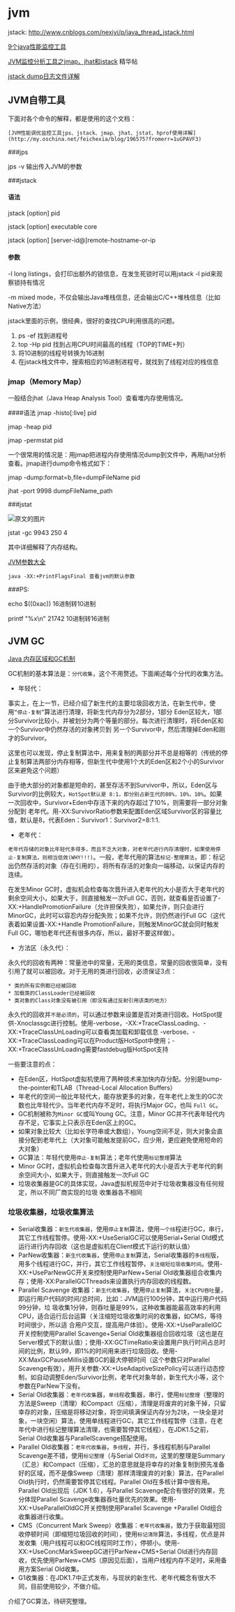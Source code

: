 # jvm

jstack: http://www.cnblogs.com/nexiyi/p/java_thread_jstack.html

[9个java性能监控工具](https://blog.idrsolutions.com/2014/06/java-performance-tuning-tools/)


[JVM监控分析工具之jmap、jhat和jstack](https://github.com/yikebocai/blog/issues/32) 精华帖


[jstack dump日志文件详解](http://gudaoqing.blog.51cto.com/7729345/1332829)


## JVM自带工具


下面对各个命令的解释，都是使用的这个文档：

`[JVM性能调优监控工具jps、jstack、jmap、jhat、jstat、hprof使用详解](http://my.oschina.net/feichexia/blog/196575?fromerr=1uGPAVF3)`

###jps

jps -v 输出传入JVM的参数


###jstack

#### 语法
jstack [option] pid

jstack [option] executable core

jstack [option] [server-id@]remote-hostname-or-ip

#### 参数
-l long listings，会打印出额外的锁信息，在发生死锁时可以用jstack -l pid来观察锁持有情况

-m mixed mode，不仅会输出Java堆栈信息，还会输出C/C++堆栈信息（比如Native方法）

jstack里面的示例，很经典，很好的查找CPU利用很高的问题。

1. ps -ef 找到进程号
2. top -Hp pid  找到占用CPU时间最高的线程（TOP的TIME+列）
3. 将10进制的线程号转换为16进制
4. 在jstack栈文件中，搜索相应的16进制进程号，就找到了线程对应的栈信息

### jmap（Memory Map）
一般结合jhat（Java Heap Analysis Tool）查看堆内存使用情况。

####语法
jmap -histo[:live] pid

jmap -heap pid

jmap -permstat pid

一个很常用的情况是：用jmap把进程内存使用情况dump到文件中，再用jhat分析查看。jmap进行dump命令格式如下：

jmap -dump:format=b,file=dumpFileName pid

jhat -port 9998 dumpFileName_path


###jstat

![原文的图片](http://7xpmu3.com1.z0.glb.clouddn.com/181847_dAR9_111708.jpg)

jstat -gc 9943 250 4

其中详细解释了内存结构。

[JVM参数大全](http://www.cnblogs.com/edwardlauxh/archive/2010/04/25/1918603.html)


```
java -XX:+PrintFlagsFinal 查看jvm的默认参数
```

###PS:

 echo $((0xac))   16进制转10进制
 
 printf "%x\n" 21742  10进制转16进制
 
 
## JVM GC

[Java 内存区域和GC机制](http://www.cnblogs.com/zhguang/p/3257367.html)


GC机制的基本算法是：`分代收集`，这个不用赘述。下面阐述每个分代的收集方法。

* 年轻代：

事实上，在上一节，已经介绍了新生代的主要垃圾回收方法，在新生代中，使用`“停止-复制”`算法进行清理，将新生代内存分为2部分，1部分 Eden区较大，1部分Survivor比较小，并被划分为两个等量的部分。每次进行清理时，将Eden区和一个Survivor中仍然存活的对象拷贝到 另一个Survivor中，然后清理掉Eden和刚才的Survivor。

这里也可以发现，停止复制算法中，用来复制的两部分并不总是相等的（传统的停止复制算法两部分内存相等，但新生代中使用1个大的Eden区和2个小的Survivor区来避免这个问题）

由于绝大部分的对象都是短命的，甚至存活不到Survivor中，所以，Eden区与Survivor的比例较大，`HotSpot默认是 8:1，即分别占新生代的80%，10%，10%`。如果一次回收中，Survivor+Eden中存活下来的内存超过了10%，则需要将一部分对象分配到 老年代。用-XX:SurvivorRatio参数来配置Eden区域Survivor区的容量比值，默认是8，代表Eden：Survivor1：Survivor2=8:1:1.

* 老年代：

`老年代存储的对象比年轻代多得多，而且不乏大对象，对老年代进行内存清理时，如果使用停止-复制算法，则相当低效(WHY!!!)`。一般，老年代用的算法`标记-整理算法`，即：标记出仍然存活的对象（存在引用的），将所有存活的对象向一端移动，以保证内存的连续。

在发生Minor GC时，虚拟机会检查每次晋升进入老年代的大小是否大于老年代的剩余空间大小，如果大于，则直接触发一次Full GC，否则，就查看是否设置了-XX:+HandlePromotionFailure（允许担保失败），如果允许，则只会进行MinorGC，此时可以容忍内存分配失败；如果不允许，则仍然进行Full GC（这代表着如果设置-XX:+Handle PromotionFailure，则触发MinorGC就会同时触发Full GC，哪怕老年代还有很多内存，所以，最好不要这样做）。
     
* 方法区（永久代）：

永久代的回收有两种：常量池中的常量，无用的类信息，常量的回收很简单，没有引用了就可以被回收。对于无用的类进行回收，必须保证3点：

    * 类的所有实例都已经被回收
    * 加载类的ClassLoader已经被回收
    * 类对象的Class对象没有被引用（即没有通过反射引用该类的地方）
    
    
永久代的回收并`不是必须的`，可以通过参数来设置是否对类进行回收。HotSpot提供-Xnoclassgc进行控制。使用-verbose，-XX:+TraceClassLoading、-XX:+TraceClassUnLoading可以查看类加载和卸载信息
-verbose、-XX:+TraceClassLoading可以在Product版HotSpot中使用；-XX:+TraceClassUnLoading需要fastdebug版HotSpot支持


一些要注意的点：
* 在Eden区，HotSpot虚拟机使用了两种技术来加快内存分配。分别是bump-the-pointer和TLAB（Thread-Local Allocation Buffers）
* 年老代的空间一般比年轻代大，能存放更多的对象，在年老代上发生的GC次数也比年轻代少。当年老代内存不足时，将执行Major GC，也叫 `Full GC`。
* GC机制被称为`Minor GC`或叫Young GC。注意，Minor GC并不代表年轻代内存不足，它事实上只表示在Eden区上的GC。
* 如果对象比较大（比如长字符串或大数组），Young空间不足，则大对象会直接分配到老年代上（大对象可能触发提前GC，应少用，更应避免使用短命的大对象）
* GC算法：年轻代使用`停止-复制`算法；老年代使用`标记整理`算法
* Minor GC时，虚拟机会检查每次晋升进入老年代的大小是否大于老年代的剩余空间大小，如果大于，则直接触发一次Full GC
* 垃圾收集器是GC的具体实现，Java虚拟机规范中对于垃圾收集器没有任何规定，所以不同厂商实现的垃圾 收集器各不相同

### 垃圾收集器，垃圾收集算法

* Serial收集器：`新生代收集器`，使用`停止复制`算法，使用`一个线`程进行GC，串行，其它工作线程暂停。使用-XX:+UseSerialGC可以使用Serial+Serial Old模式运行进行内存回收（这也是虚拟机在Client模式下运行的默认值）
* ParNew收集器：`新生代收集器`，使用`停止复制`算法，Serial收集器的`多线程`版，用多个线程进行GC，并行，其它工作线程暂停，`关注缩短垃圾收集时间`。使用-XX:+UseParNewGC开关来控制使用ParNew+Serial Old收集器组合收集内存；使用-XX:ParallelGCThreads来设置执行内存回收的线程数。
* Parallel Scavenge 收集器：`新生代收集器`，使用`停止复制`算法，`关注CPU吞吐`量，即运行用户代码的时间/总时间，比如：JVM运行100分钟，其中运行用户代码99分钟，垃 圾收集1分钟，则吞吐量是99%，这种收集器能最高效率的利用CPU，适合运行后台运算（关注缩短垃圾收集时间的收集器，如CMS，等待时间很少，所以适 合用户交互，提高用户体验）。使用-XX:+UseParallelGC开关控制使用Parallel Scavenge+Serial Old收集器组合回收垃圾（这也是在Server模式下的默认值）；使用-XX:GCTimeRatio来设置用户执行时间占总时间的比例，默认99，即1%的时间用来进行垃圾回收。使用-XX:MaxGCPauseMillis设置GC的最大停顿时间（这个参数只对Parallel Scavenge有效），用开关参数-XX:+UseAdaptiveSizePolicy可以进行动态控制，如自动调整Eden/Survivor比例，老年代对象年龄，新生代大小等，这个参数在ParNew下没有。
* Serial Old收集器：`老年代收集`器，`单线程`收集器，串行，使用`标记整理`（整理的方法是Sweep（清理）和Compact（压缩），清理是将废弃的对象干掉，只留幸存的对象，压缩是将移动对象，将空间填满保证内存分为2块，一块全是对象，一块空闲）算法，使用单线程进行GC，其它工作线程暂停（注意，在老年代中进行标记整理算法清理，也需要暂停其它线程），在JDK1.5之前，Serial Old收集器与ParallelScavenge搭配使用。
* Parallel Old收集器：`老年代收集器`，`多线程`，并行，多线程机制与Parallel Scavenge差不错，使用`标记整理`（与Serial Old`不同`，这里的整理是Summary（汇总）和Compact（压缩），汇总的意思就是将幸存的对象复制到预先准备好的区域，而不是像Sweep（清理）那样清理废弃的对象）算法，在Parallel Old执行时，仍然需要暂停其它线程。Parallel Old在多核计算中很有用。Parallel Old出现后（JDK 1.6），与Parallel Scavenge配合有很好的效果，充分体现Parallel Scavenge收集器吞吐量优先的效果。使用-XX:+UseParallelOldGC开关控制使用Parallel Scavenge +Parallel Old组合收集器进行收集。
* CMS（Concurrent Mark Sweep）收集器：`老年代收集器`，致力于获取最短回收停顿时间（即缩短垃圾回收的时间），使用`标记清除`算法，多线程，优点是并发收集（用户线程可以和GC线程同时工作），停顿小。使用-XX:+UseConcMarkSweepGC进行ParNew+CMS+Serial Old进行内存回收，优先使用ParNew+CMS（原因见后面），当用户线程内存不足时，采用备用方案Serial Old收集。
* G1收集器：在JDK1.7中正式发布，与现状的新生代、老年代概念有很大不同，目前使用较少，不做介绍。

介绍了GC算法，待研究整理。